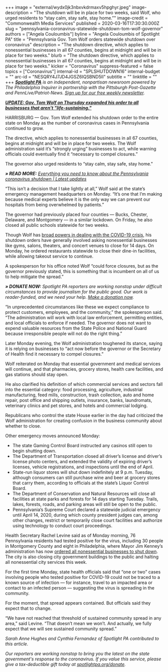 +++
image = "external/wydx0jk3nbxvkdrmaxv5hpghyr.jpeg"
image-description = "The shutdown will be in place for two weeks, said Wolf, who urged residents to “stay calm, stay safe, stay home.”"
image-credit = "Commonwealth Media Services"
published = 2020-03-16T17:30:30.000Z
slug = "pennsylvania-coronavirus-statewide-shutdown-tom-wolf-governor"
authors = ["Angela Couloumbis"]
byline = "Angela Couloumbis of Spotlight PA"
title = "Pennsylvania Gov. Tom Wolf orders statewide shutdown over coronavirus"
description = "The shutdown directive, which applies to nonessential businesses in all 67 counties, begins at midnight and will be in place for two weeks."
blurb = "The shutdown directive, which applies to nonessential businesses in all 67 counties, begins at midnight and will be in place for two weeks."
kicker = "Coronavirus"
suppress-featured = false
topics = ["Coronavirus"]
internal-id = "SPLSHUTDOWN16"
internal-budget = ""
arc-id = "NESQRY4J7JD4JGSZ6IQSBND5II"
subtitle = ""
linktitle = ""
+++
<a href="https://www.spotlightpa.org/"><i><b>Spotlight PA</b></i></a><i> is an independent, nonpartisan newsroom powered by The Philadelphia Inquirer in partnership with the Pittsburgh Post-Gazette and PennLive/Patriot-News. </i><a href="https://www.spotlightpa.org/newsletters"><i>Sign up for our free weekly newsletter</i></a><i>.</i>

***[UPDATE: Gov. Tom Wolf on Thursday expanded his order to all businesses that aren't "life-sustaining." ](https://www.spotlightpa.org/news/2020/03/pennsylvania-shutdown-lifesustaining-businesses-tom-wolf-shut-down/)***

HARRISBURG — Gov. Tom Wolf extended his shutdown order to the entire state on Monday as the number of coronavirus cases in Pennsylvania continued to grow.

The directive, which applies to nonessential businesses in all 67 counties, begins at midnight and will be in place for two weeks. The Wolf administration said it’s “strongly urging” businesses to act, while warning officials could eventually find it “necessary to compel closures.”

The governor also urged residents to “stay calm, stay safe, stay home."

***» READ MORE:*** *[Everything you need to know about the Pennsylvania coronavirus shutdown | Latest updates](https://www.spotlightpa.org/news/2020/03/everything-you-need-to-know-about-the-pennsylvania-coronavirus-shutdown-latest-updates/)*

“This isn’t a decision that I take lightly at all,” Wolf said at the state’s emergency management headquarters on Monday. “It’s one that I’m making because medical experts believe it is the only way we can prevent our hospitals from being overwhelmed by patients.”

The governor had previously placed four counties — Bucks, Chester, Delaware, and Montgomery — in a similar lockdown. On Friday, he also closed all public schools statewide for two weeks.

Though Wolf has [broad powers in dealing with the COVID-19 crisis](https://www.spotlightpa.org/news/2020/03/coronavirus-tom-wolf-emergency-powers-pennsylvania/), his shutdown orders have generally involved asking nonessential businesses like gyms, salons, theaters, and concert venues to close for 14 days. On Monday, he ordered restaurants statewide to close their dine-in facilities, while allowing takeout service to continue.

A spokesperson for his office noted Wolf “could force closures, but as the governor previously stated, this is something that is incumbent on all of us to help mitigate the spread.”

***» DONATE NOW:*** *Spotlight PA reporters are working nonstop under difficult circumstances to provide journalism for the public good. Our work is reader-funded, and we need your help. [Make a donation now](https://www.spotlightpa.org/donate "https\://www.spotlightpa.org/donate").*

“In unprecedented circumstances like these we expect compliance to protect customers, employees, and the community,” the spokesperson said. “The administration will work with local law enforcement, permitting entities, and local officials to enforce if needed. The governor does not want to expend valuable resources from the State Police and National Guard because irresponsible people will not do the right thing.”

Later Monday evening, the Wolf administration toughened its stance, saying it is relying on businesses to “act now before the governor or the Secretary of Health find it necessary to compel closures.”

Wolf reiterated on Monday that essential government and medical services will continue, and that pharmacies, grocery stores, health care facilities, and gas stations should stay open.

He also clarified his definition of which commercial services and sectors fall into the essential category: food processing, agriculture, industrial manufacturing, feed mills, construction, trash collection, auto and home repair, post office and shipping outlets, insurance, banks, laundromats, veterinary clinics and pet stores, and hotels and commercial lodging.

Republicans who control the state House earlier in the day had criticized the Wolf administration for creating confusion in the business community about whether to close.

Other emergency moves announced Monday:

* The state Gaming Control Board instructed any casinos still open to begin shutting down.
* The Department of Transportation closed all driver’s license and driver’s license photo centers, and extended the validity of expiring driver’s licenses, vehicle registrations, and inspections until the end of April.
* State-run liquor stores will shut down indefinitely at 9 p.m. Tuesday, although consumers can still purchase wine and beer at grocery stores that carry them, according to officials at the state’s Liquor Control Board.
* The Department of Conservation and Natural Resources will close all facilities at state parks and forests for 14 days starting Tuesday. Trails, lakes, forests, roads, and parking areas will still be open to the public.
* Pennsylvania’s Supreme Court declared a statewide judicial emergency until April 14, 2020, during which county president judges can, among other changes, restrict or temporarily close court facilities and authorize using technology to conduct court proceedings.

Health Secretary Rachel Levine said as of Monday morning, 76 Pennsylvania residents had tested positive for the virus, including 30 people in Montgomery County and eight in Philadelphia, where Mayor Jim Kenney’s administration has now [ordered all nonessential businesses to shut down](https://www.inquirer.com/health/coronavirus/philadelphia-shutdown-coronavirus-20200316.html). The city is also closing city government buildings to the public and halting all nonessential city services this week.

For the first time Monday, state health officials said that “one or two” cases involving people who tested positive for COVID-19 could not be traced to a known source of infection — for instance, travel to an impacted area or contact to an infected person — suggesting the virus is spreading in the community.

For the moment, that spread appears contained. But officials said they expect that to change.

“We have not reached that threshold of sustained community spread in any area,” said Levine. “That doesn’t mean we won’t. And actually, we fully expect that we will see sustained community spread.”

*Sarah Anne Hughes and Cynthia Fernandez of Spotlight PA contributed to this article.*

<script src="https://www.spotlightpa.org/embed.js" async></script><div data-spl-embed-version="1" data-spl-src="https://www.spotlightpa.org/embeds/tips/?tip_text=Do%20you%20have%20a%20tip%20about%20%3Cb%3Ehow%20Pa.'s%20government%20is%20responding%20to%20the%20coronavirus%3C%2Fb%3E%3F%20Tell%20us."></div>

<i>Our reporters are working nonstop to bring you the latest on the state government's response to the coronavirus. If you value this service, please give a tax-deductible gift today at </i><a href="https://www.spotlightpa.org/donate"><i>spotlightpa.org/donate</i></a><i>.</i>
